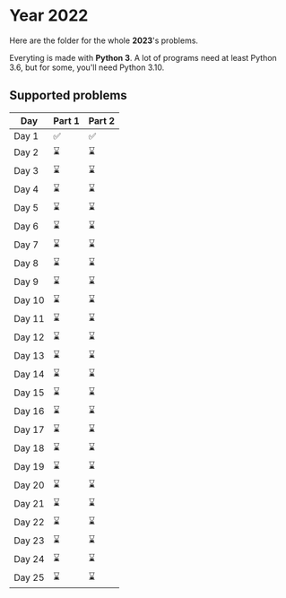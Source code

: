 # Year 2022

Here are the folder for the whole **2023**'s problems.

Everyting is made with **Python 3**. A lot of programs need at least Python 3.6, but for some, you'll need Python 3.10.

## Supported problems

| Day    | Part 1             | Part 2             |
| ------ | ------------------ | -------------------|
| Day 1  | :white_check_mark: | :white_check_mark: |
| Day 2  | :hourglass:        | :hourglass:        |
| Day 3  | :hourglass:        | :hourglass:        |
| Day 4  | :hourglass:        | :hourglass:        |
| Day 5  | :hourglass:        | :hourglass:        |
| Day 6  | :hourglass:        | :hourglass:        |
| Day 7  | :hourglass:        | :hourglass:        |
| Day 8  | :hourglass:        | :hourglass:        |
| Day 9  | :hourglass:        | :hourglass:        |
| Day 10 | :hourglass:        | :hourglass:        |
| Day 11 | :hourglass:        | :hourglass:        |
| Day 12 | :hourglass:        | :hourglass:        |
| Day 13 | :hourglass:        | :hourglass:        |
| Day 14 | :hourglass:        | :hourglass:        |
| Day 15 | :hourglass:        | :hourglass:        |
| Day 16 | :hourglass:        | :hourglass:        |
| Day 17 | :hourglass:        | :hourglass:        |
| Day 18 | :hourglass:        | :hourglass:        |
| Day 19 | :hourglass:        | :hourglass:        |
| Day 20 | :hourglass:        | :hourglass:        |
| Day 21 | :hourglass:        | :hourglass:        |
| Day 22 | :hourglass:        | :hourglass:        |
| Day 23 | :hourglass:        | :hourglass:        |
| Day 24 | :hourglass:        | :hourglass:        |
| Day 25 | :hourglass:        | :hourglass:        |
